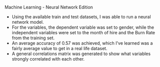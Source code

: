 Machine Learning - Neural Network Edition
- Using the available train and test datasets, I was able to run a neural network model.
- For the variables, the dependent variable was set to gender, while the independent variables were set to the month of hire and the Burn Rate from the training set.
- An average accuracy of 0.57 was achieved, which I've learned was a fairly average value to get in a real life dataset.  
- A general correlations matrix was generated to show what variables strongly correlated with each other.  